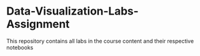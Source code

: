 # Data-Visualization-Labs-Assignment
This repository contains all labs in the course content and their respective notebooks
